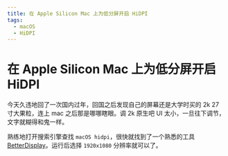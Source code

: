 ```yaml
---
title: 在 Apple Silicon Mac 上为低分屏开启 HiDPI
tags:
  - macOS
  - HiDPI
---
```


# 在 Apple Silicon Mac 上为低分屏开启 HiDPI

今天久违地回了一次国内过年，回国之后发现自己的屏幕还是大学时买的 2k 27 寸大果粒，连上 mac 之后那是哪哪瞎眼。调 2k 原生吧 UI 太小，一旦往下调节，文字就糊得和鬼一样。

熟练地打开搜索引擎查找 `macOS hidpi`，很快就找到了一个熟悉的工具 [BetterDisplay](https://github.com/waydabber/BetterDisplay/releases)。运行后选择 `1920x1080` 分辨率就可以了。
